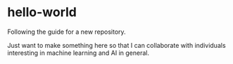 # hello-world
Following the guide for a new repository.

Just want to make something here so that I can collaborate with individuals interesting in machine learning and AI in general.  
